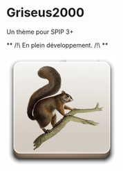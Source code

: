 # Griseus2000

Un thème pour SPIP 3+

** /!\ En plein développement. /!\ **

![Icône du plugin](prive/themes/griseus2000/images/griseus2000-256.png) 